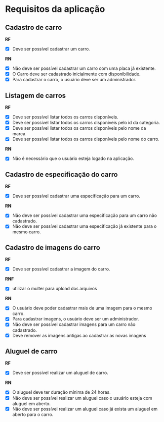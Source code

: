 # Requisitos da aplicação

## Cadastro de carro

**RF**
- [x] Deve ser possível cadastrar um carro.

**RN**
- [x] Não deve ser possível cadastrar um carro com uma placa já existente.
- [x] O Carro deve ser cadastrado inicialmente com disponibilidade.
- [x] Para cadastrar o carro, o usuário deve ser um administrador.

## Listagem de carros

**RF**
- [x] Deve ser possível listar todos os carros disponíveis.
- [x] Deve ser possível listar todos os carros disponíveis pelo id da categoria.
- [x] Deve ser possível listar todos os carros disponíveis pelo nome da marca.
- [x] Deve ser possível listar todos os carros disponíveis pelo nome do carro.

**RN**
- [x] Não é necessário que o usuário esteja logado na aplicação.

## Cadastro de especificação do carro

**RF**
- [x] Deve ser possível cadastrar uma especificação para um carro.

**RN** 
- [x] Não deve ser possível cadastrar uma especificação para um carro não cadastrado.
- [x] Não deve ser possível cadastrar uma especificação já existente para o mesmo carro.

## Cadastro de imagens do carro

**RF**
- [x] Deve ser possível cadastrar a imagem do carro.

**RNF**
- [x] utilizar o multer para upload dos arquivos

**RN**
- [x] O usuário deve poder cadastrar mais de uma imagem para o mesmo carro.
- [x] Para cadastrar imagens, o usuário deve ser um administrador.
- [x] Não deve ser possível cadastrar imagens para um carro não cadastrado.
- [x] Deve remover as imagens antigas ao cadastrar as novas imagens

## Aluguel de carro

**RF**
- [x] Deve ser possível realizar um aluguel de carro.

**RN**
- [x] O aluguel deve ter duração mínima de 24 horas.
- [x] Não deve ser possível realizar um aluguel caso o usuário esteja com aluguel em aberto.
- [x] Não deve ser possível realizar um aluguel caso já exista um aluguel em aberto para o carro.

